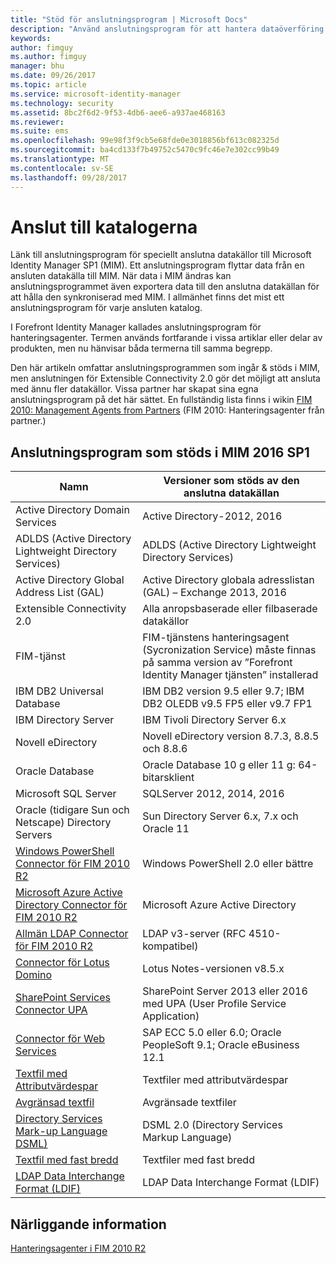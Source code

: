 ```yaml
---
title: "Stöd för anslutningsprogram | Microsoft Docs"
description: "Använd anslutningsprogram för att hantera dataöverföring mellan MIM och dina anslutna datakällor."
keywords: 
author: fimguy
ms.author: fimguy
manager: bhu
ms.date: 09/26/2017
ms.topic: article
ms.service: microsoft-identity-manager
ms.technology: security
ms.assetid: 8bc2f6d2-9f53-4db6-aee6-a937ae468163
ms.reviewer: 
ms.suite: ems
ms.openlocfilehash: 99e98f3f9cb5e68fde0e3018856bf613c082325d
ms.sourcegitcommit: ba4cd133f7b49752c5470c9fc46e7e302cc99b49
ms.translationtype: MT
ms.contentlocale: sv-SE
ms.lasthandoff: 09/28/2017
---
```

# <a name="connect-to-your-directories"></a>Anslut till katalogerna

Länk till anslutningsprogram för speciellt anslutna datakällor till Microsoft Identity Manager SP1 (MIM). Ett anslutningsprogram flyttar data från en ansluten datakälla till MIM. När data i MIM ändras kan anslutningsprogrammet även exportera data till den anslutna datakällan för att hålla den synkroniserad med MIM. I allmänhet finns det mist ett anslutningsprogram för varje ansluten katalog.

I Forefront Identity Manager kallades anslutningsprogram för hanteringsagenter. Termen används fortfarande i vissa artiklar eller delar av produkten, men nu hänvisar båda termerna till samma begrepp.

Den här artikeln omfattar anslutningsprogrammen som ingår & stöds i MIM, men anslutningen för Extensible Connectivity 2.0 gör det möjligt att ansluta med ännu fler datakällor. Vissa partner har skapat sina egna anslutningsprogram på det här sättet. En fullständig lista finns i wikin [FIM 2010: Management Agents from Partners](http://social.technet.microsoft.com/wiki/contents/articles/1589.fim-2010-management-agents-from-partners.aspx) (FIM 2010: Hanteringsagenter från partner.)

## <a name="supported-connectors-in-mim-2016-sp1"></a>Anslutningsprogram som stöds i MIM 2016 SP1

| Namn | Versioner som stöds av den anslutna datakällan |
| ---- | ----------------------------------------------- |
| Active Directory Domain Services | Active Directory-2012, 2016 |
| ADLDS (Active Directory Lightweight Directory Services) | ADLDS (Active Directory Lightweight Directory Services) |
| Active Directory Global Address List (GAL) | Active Directory globala adresslistan (GAL) – Exchange 2013, 2016 |
| Extensible Connectivity 2.0 | Alla anropsbaserade eller filbaserade datakällor |
| FIM-tjänst | FIM-tjänstens hanteringsagent (Sycronization Service) måste finnas på samma version av ”Forefront Identity Manager tjänsten” installerad |
| IBM DB2 Universal Database | IBM DB2 version 9.5 eller 9.7; IBM DB2 OLEDB v9.5 FP5 eller v9.7 FP1 |
| IBM Directory Server | IBM Tivoli Directory Server 6.x |
| Novell eDirectory | Novell eDirectory version 8.7.3, 8.8.5 och 8.8.6 |
| Oracle Database | Oracle Database 10 g eller 11 g: 64-bitarsklient |
| Microsoft SQL Server | SQLServer 2012, 2014, 2016 |
| Oracle (tidigare Sun och Netscape) Directory Servers | Sun Directory Server 6.x, 7.x och Oracle 11 |
| [Windows PowerShell Connector för FIM 2010 R2](https://msdn.microsoft.com/en-us/library/dn640417.aspx) | Windows PowerShell 2.0 eller bättre |
| [Microsoft Azure Active Directory Connector för FIM 2010 R2](https://msdn.microsoft.com/en-us/library/dn511001.aspx) | Microsoft Azure Active Directory |
| [Allmän LDAP Connector för FIM 2010 R2](https://msdn.microsoft.com/en-us/library/dn510997.aspx) | LDAP v3-server (RFC 4510-kompatibel) |
| [Connector för Lotus Domino](https://msdn.microsoft.com/en-us/library/hh859750.aspx) | Lotus Notes-versionen v8.5.x |
| [SharePoint Services Connector UPA](https://msdn.microsoft.com/en-us/library/dn511003.aspx) | SharePoint Server 2013 eller 2016 med UPA (User Profile Service Application) |
| [Connector för Web Services](https://www.microsoft.com/en-us/download/details.aspx?id=51495) | SAP ECC 5.0 eller 6.0; Oracle PeopleSoft 9.1; Oracle eBusiness 12.1 |
| [Textfil med Attributvärdespar](https://technet.microsoft.com/en-us/library/cc708644(v=ws.10).aspx) | Textfiler med attributvärdespar |
| [Avgränsad textfil](https://technet.microsoft.com/en-us/library/cc720612(v=ws.10).aspx) | Avgränsade textfiler |
| [Directory Services Mark-up Language DSML)](https://technet.microsoft.com/en-us/library/cc720660(v=ws.10).aspx) | DSML 2.0 (Directory Services Markup Language) |
| [Textfil med fast bredd](https://technet.microsoft.com/en-us/library/cc720633(v=ws.10).aspx) | Textfiler med fast bredd |
| [LDAP Data Interchange Format (LDIF)](https://technet.microsoft.com/en-us/library/cc708662(v=ws.10).aspx) | LDAP Data Interchange Format (LDIF) |

## <a name="related-topics"></a>Närliggande information

[Hanteringsagenter i FIM 2010 R2](https://technet.microsoft.com/library/jj133885.aspx)

